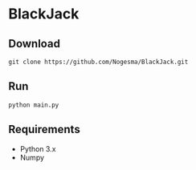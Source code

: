 # BlackJack

## Download

`git clone https://github.com/Nogesma/BlackJack.git`

## Run

`python main.py`

## Requirements

 - Python 3.x
 - Numpy
